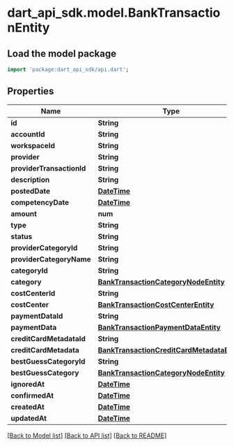 # dart_api_sdk.model.BankTransactionEntity

## Load the model package
```dart
import 'package:dart_api_sdk/api.dart';
```

## Properties
Name | Type | Description | Notes
------------ | ------------- | ------------- | -------------
**id** | **String** |  | 
**accountId** | **String** |  | 
**workspaceId** | **String** |  | 
**provider** | **String** |  | 
**providerTransactionId** | **String** |  | 
**description** | **String** |  | 
**postedDate** | [**DateTime**](DateTime.md) |  | 
**competencyDate** | [**DateTime**](DateTime.md) |  | 
**amount** | **num** |  | 
**type** | **String** |  | 
**status** | **String** |  | 
**providerCategoryId** | **String** |  | 
**providerCategoryName** | **String** |  | 
**categoryId** | **String** |  | 
**category** | [**BankTransactionCategoryNodeEntity**](BankTransactionCategoryNodeEntity.md) |  | 
**costCenterId** | **String** |  | 
**costCenter** | [**BankTransactionCostCenterEntity**](BankTransactionCostCenterEntity.md) |  | 
**paymentDataId** | **String** |  | 
**paymentData** | [**BankTransactionPaymentDataEntity**](BankTransactionPaymentDataEntity.md) |  | 
**creditCardMetadataId** | **String** |  | 
**creditCardMetadata** | [**BankTransactionCreditCardMetadataEntity**](BankTransactionCreditCardMetadataEntity.md) |  | 
**bestGuessCategoryId** | **String** |  | 
**bestGuessCategory** | [**BankTransactionCategoryNodeEntity**](BankTransactionCategoryNodeEntity.md) |  | 
**ignoredAt** | [**DateTime**](DateTime.md) |  | 
**confirmedAt** | [**DateTime**](DateTime.md) |  | 
**createdAt** | [**DateTime**](DateTime.md) |  | 
**updatedAt** | [**DateTime**](DateTime.md) |  | 

[[Back to Model list]](../README.md#documentation-for-models) [[Back to API list]](../README.md#documentation-for-api-endpoints) [[Back to README]](../README.md)


